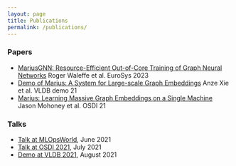 ```yaml
---
layout: page
title: Publications
permalink: /publications/
---
```


### Papers
* [MariusGNN: Resource-Efficient Out-of-Core Training of Graph Neural Networks](https://arxiv.org/abs/2202.02365) Roger Waleffe et al. EuroSys 2023
* [Demo of Marius: A System for Large-scale Graph Embeddings](http://vldb.org/pvldb/vol14/p2759-mohoney.pdf) Anze Xie et al. VLDB demo 21
* [Marius: Learning Massive Graph Embeddings on a Single Machine](https://arxiv.org/pdf/2101.08358.pdf) Jason Mohoney et al. OSDI 21

### Talks
* [Talk at MLOpsWorld](https://mlopsworld.com/events/marius-machine-learning-over-billion-edge-graphs-10x-faster-and-5x-cheaper/), June 2021
* [Talk at OSDI 2021](https://www.youtube.com/watch?v=XP9kUuipK1A), July 2021
* [Demo at VLDB 2021](https://www.youtube.com/watch?v=8-WQ-eJFUEg), August 2021
